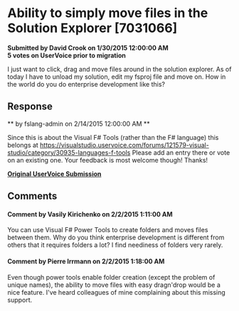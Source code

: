 # Ability to simply move files in the Solution Explorer [7031066] #

**Submitted by David Crook on 1/30/2015 12:00:00 AM**  
**5 votes on UserVoice prior to migration**  

I just want to click, drag and move files around in the solution explorer. As of today I have to unload my solution, edit my fsproj file and move on. How in the world do you do enterprise development like this?



## Response ##
** by fslang-admin on 2/14/2015 12:00:00 AM **

Since this is about the Visual F# Tools (rather than the F# language) this belongs at https://visualstudio.uservoice.com/forums/121579-visual-studio/category/30935-languages-f-tools
Please add an entry there or vote on an existing one.
Your feedback is most welcome though!
Thanks!


**[Original UserVoice Submission](https://fslang.uservoice.com/forums/245727-f-language/suggestions/7031066)**


## Comments ##


#### Comment by Vasily Kirichenko on 2/2/2015 1:11:00 AM ####
You can use Visual F# Power Tools to create folders and moves files between them.
Why do you think enterprise development is different from others that it requires folders a lot? I find neediness of folders very rarely.


#### Comment by Pierre Irrmann on 2/2/2015 1:18:00 AM ####
Even though power tools enable folder creation (except the problem of unique names), the ability to move files with easy dragn'drop would be a nice feature. I've heard colleagues of mine complaining about this missing support.

